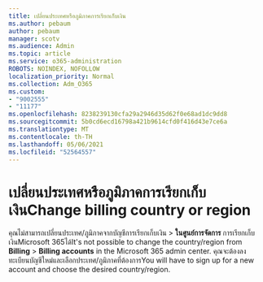 ```yaml
---
title: เปลี่ยนประเทศหรือภูมิภาคการเรียกเก็บเงิน
ms.author: pebaum
author: pebaum
manager: scotv
ms.audience: Admin
ms.topic: article
ms.service: o365-administration
ROBOTS: NOINDEX, NOFOLLOW
localization_priority: Normal
ms.collection: Adm_O365
ms.custom:
- "9002555"
- "11177"
ms.openlocfilehash: 8238239130cfa29a2946d35d62f0e68ad1dc9dd8
ms.sourcegitcommit: 5b0cd6ecd16798a421b9614cfd0f416d43e7ce6a
ms.translationtype: MT
ms.contentlocale: th-TH
ms.lasthandoff: 05/06/2021
ms.locfileid: "52564557"
---
```

# <a name="change-billing-country-or-region"></a><span data-ttu-id="88f44-102">เปลี่ยนประเทศหรือภูมิภาคการเรียกเก็บเงิน</span><span class="sxs-lookup"><span data-stu-id="88f44-102">Change billing country or region</span></span>

<span data-ttu-id="88f44-103">คุณไม่สามารถเปลี่ยนประเทศ/ภูมิภาคจากบัญชีการเรียกเก็บเงิน  >  **ในศูนย์การจัดการ** การเรียกเก็บเงินMicrosoft 365ได้</span><span class="sxs-lookup"><span data-stu-id="88f44-103">It's not possible to change the country/region from **Billing** > **Billing accounts** in the Microsoft 365 admin center.</span></span> <span data-ttu-id="88f44-104">คุณจะต้องลงทะเบียนบัญชีใหม่และเลือกประเทศ/ภูมิภาคที่ต้องการ</span><span class="sxs-lookup"><span data-stu-id="88f44-104">You will have to sign up for a new account and choose the desired country/region.</span></span> 